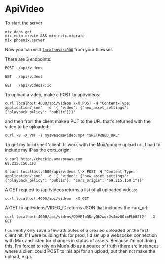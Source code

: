 # ApiVideo

To start the server
```
mix deps.get
mix ecto.create &&& mix ecto.migrate
mix phoenix.server
```

Now you can visit [`localhost:4000`](http://localhost:4000) from your browser.

There are 3 endpoints:

```
POST  /api/videos

GET   /api/videos    

GET   /api/videos/:id  
```

To upload a video, make a POST to api/videos:

``` curl localhost:4000/api/videos \-X POST -H "Content-Type: application/json"  -d '{ "video": {"new_asset_settings": {"playback_policy": "public"}}}' ```

and then from the client make a PUT to the URL that's returned with the video to be uploaded:

```curl -v -X PUT -T myawesomevideo.mp4 "$RETURNED_URL"```


To get my local shell 'client' to work with the Mux/google upload url, I had to include my IP as the cors_origin:

```
$ curl http://checkip.amazonaws.com
69.215.150.193
```

``` 
$ curl localhost:4000/api/videos \-X POST -H "Content-Type: application/json"  -d '{ "video": {"new_asset_settings": {"playback_policy": "public"}, "cors_origin": "69.215.150.1"}}'
```

A GET request to /api/videos returns a list of all uploaded videos:

```curl localhost:4000/api/videos  -X GET ```

A GET to api/videos/VIDEO_ID returns JSON that includes the mux_url:

``` curl localhost:4000/api/videos/Q9VEIpQDnyQh2worJsJmvOOimFkb02f2f  -X GET ```

I currently only save a few attributes of a created uploaded on the first client hit. If I were building this for prod, I'd set up a websocket connection with Mux and listen for changes in status of assets. Because I'm not doing this, I'm forced to rely on Mux's db as a source of truth (there are instances where a client could POST to this api for an upload, but then not make the upload, e.g.).   